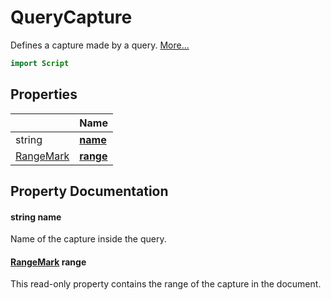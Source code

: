 # QueryCapture

Defines a capture made by a query. [More...](#detailed-description)

```qml
import Script
```

## Properties

| | Name |
|-|-|
|string|**[name](#name)**|
|[RangeMark](../script/rangemark.md)|**[range](#range)**|

## Property Documentation

#### <a name="name"></a>string **name**

Name of the capture inside the query.

#### <a name="range"></a>[RangeMark](../script/rangemark.md) **range**

This read-only property contains the range of the capture in the document.
